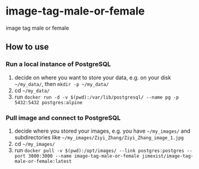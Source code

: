 # image-tag-male-or-female

image tag male or female

## How to use

### Run a local instance of PostgreSQL

1. decide on where you want to store your data, e.g. on your disk `~/my_data/`, then `mkdir -p ~/my_data/`
1. cd `~/my_data/`
1. run `docker run -d -v $(pwd):/var/lib/postgresql/ --name pg -p 5432:5432 postgres:alpine`

### Pull image and connect to PostgreSQL

1. decide where you stored your images, e.g. you have `~/my_images/` and subdirectories like `~/my_images/Ziyi_Zhang/Ziyi_Zhang_image_1.jpg`
1. cd `~/my_images/`
1. run `docker pull -v $(pwd):/opt/images/ --link postgres:postgres --port 3000:3000 --name image-tag-male-or-female jimexist/image-tag-male-or-female:latest`
